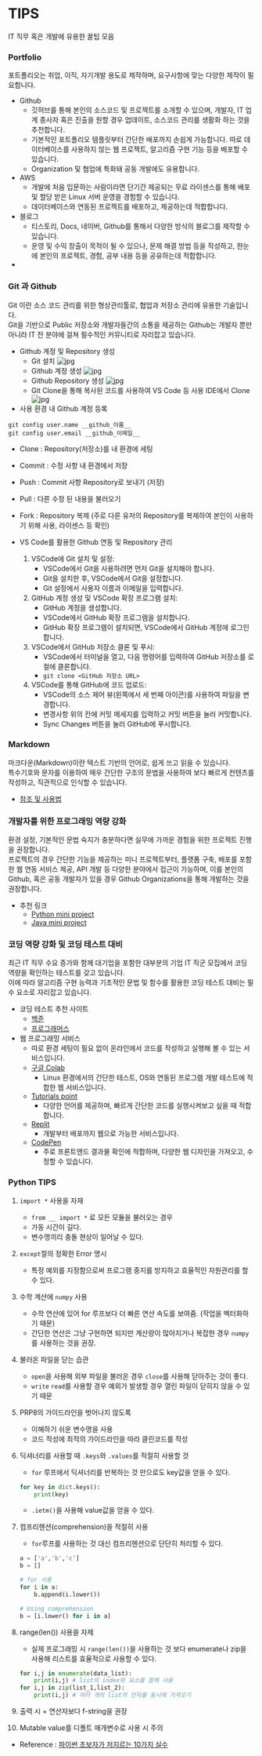 # TIPS
IT 직무 혹은 개발에 유용한 꿀팁 모음

### Portfolio
포트폴리오는 취업, 이직, 자기개발 용도로 제작하며, 요구사항에 맞는 다양한 제작이 필요합니다.

- Github
    - 깃허브를 통해 본인의 소스코드 및 프로젝트를 소개할 수 있으며, 개발자, IT 업계 종사자 혹은 진출을 원할 경우 업데이트, 소스코드 관리를 생활화 하는 것을 추천합니다.
    - 기본적인 포트폴리오 템플릿부터 간단한 배포까지 손쉽게 가능합니다. 따로 데이터베이스를 사용하지 않는 웹 프로젝트, 알고리즘 구현 기능 등을 배포할 수 있습니다.
    - Organization 및 협업에 특화돼 공동 개발에도 유용합니다.
- AWS
    - 개발에 처음 입문하는 사람이라면 단기간 제공되는 무료 라이센스를 통해 배포 및 할당 받은 Linux 서버 운영을 경험할 수 있습니다.
    - 데이터베이스와 연동된 프로젝트를 배포하고, 제공하는데 적합합니다.
- 블로그
    - 티스토리, Docs, 네이버, Github를 통해서 다양한 방식의 블로그를 제작할 수 있습니다.
    - 운영 및 수익 창출이 목적이 될 수 있으나, 문제 해결 방법 등을 작성하고, 한눈에 본인의 프로젝트, 경험, 공부 내용 등을 공유하는데 적합합니다.
- 


### Git 과 Github
Git 이란 소스 코드 관리를 위한 형상관리툴로, 협업과 저장소 관리에 유용한 기술입니다.  
Git을 기반으로 Public 저장소와 개발자들간의 소통을 제공하는 Github는 개발자 뿐만 아니라 IT 전 분야에 걸쳐 필수적인 커뮤니티로 자리잡고 있습니다.

- Github 계정 및 Repository 생성
    - Git 설치
    ![jpg](../img/git_install.png)
    - Github 계정 생성
    ![jpg](../img/github_create_account.png)
    - Github Repository 생성
    ![jpg](../img/github_create_repo.png)
    - Git Clone을 통해 복사된 코드를 사용하여 VS Code 등 사용 IDE에서 Clone
    ![jpg](../img/git_clone_url.png)
- 사용 환경 내 Github 계정 등록
```
git config user.name __github_이름__
git config user.email __github_이메일__
```
- Clone : Repository(저장소)를 내 환경에 세팅
- Commit : 수정 사항 내 환경에서 저장
- Push : Commit 사항 Repository로 보내기 (저장)
- Pull : 다른 수정 된 내용을 불러오기
- Fork : Repository 복제 (주로 다른 유저의 Repository를 복제하여 본인이 사용하기 위해 사용, 라이센스 등 확인)

- VS Code를 활용한 Github 연동 및 Repository 관리
    1. VSCode에 Git 설치 및 설정:
        - VSCode에서 Git을 사용하려면 먼저 Git을 설치해야 합니다. 
        - Git을 설치한 후, VSCode에서 Git을 설정합니다. 
        - Git 설정에서 사용자 이름과 이메일을 입력합니다. 
    2. GitHub 계정 생성 및 VSCode 확장 프로그램 설치:
        - GitHub 계정을 생성합니다.
        - VSCode에서 GitHub 확장 프로그램을 설치합니다.
        - GitHub 확장 프로그램이 설치되면, VSCode에서 GitHub 계정에 로그인합니다. 
    3. VSCode에서 GitHub 저장소 클론 및 푸시:
        - VSCode에서 터미널을 열고, 다음 명령어를 입력하여 GitHub 저장소를 로컬에 클론합니다.
        - ```git clone <GitHub 저장소 URL>```
    4. VSCode를 통해 GitHub에 코드 업로드: 
        - VSCode의 소스 제어 뷰(왼쪽에서 세 번째 아이콘)를 사용하여 파일을 변경합니다. 
        - 변경사항 위의 칸에 커밋 메세지를 입력하고 커밋 버튼을 눌러 커밋합니다. 
        - Sync Changes 버튼을 눌러 GitHub에 푸시합니다. 

### Markdown
마크다운(Markdown)이란 텍스트 기반의 언어로, 쉽게 쓰고 읽을 수 있습니다.  
특수기호와 문자를 이용하여 매우 간단한 구조의 문법을 사용하여 보다 빠르게 컨텐츠를 작성하고, 직관적으로 인식할 수 있습니다.  

- [참조 및 사용법](https://gist.github.com/ihoneymon/652be052a0727ad59601)

### 개발자를 위한 프로그래밍 역량 강화
환경 설정, 기본적인 문법 숙지가 충분하다면 실무에 가까운 경험을 위한 프로젝트 진행을 권장합니다.  
프로젝트의 경우 간단한 기능을 제공하는 미니 프로젝트부터, 플랫폼 구축, 배포를 포함한 웹 연동 서비스 제공, API 개발 등 다양한 분야에서 접근이 가능하며, 이를 본인의 Github, 혹은 공동 개발자가 있을 경우 Github Organizations을 통해 개발하는 것을 권장합니다.

- 추천 링크
    - [Python mini project](https://github.com/ndleah/python-mini-project)
    - [Java mini project](https://github.com/topics/java-mini-project)

### 코딩 역량 강화 및 코딩 테스트 대비
최근 IT 직무 수요 증가와 함께 대기업을 포함한 대부분의 기업 IT 직군 모집에서 코딩 역량을 확인하는 테스트를 갖고 있습니다.  
이에 따라 알고리즘 구현 능력과 기초적인 문법 및 함수를 활용한 코딩 테스트 대비는 필수 요소로 자리잡고 있습니다.

- 코딩 테스트 추천 사이트
    - [백준](https://www.acmicpc.net/)
    - [프로그래머스](https://school.programmers.co.kr/)
- 웹 프로그래밍 서비스
    - 따로 환경 세팅이 필요 없이 온라인에서 코드를 작성하고 실행해 볼 수 있는 서비스입니다.
    - [구글 Colab](https://colab.research.google.com/)
        - Linux 환경에서의 간단한 테스트, OS와 연동된 프로그램 개발 테스트에 적합한 웹 서비스입니다.
    - [Tutorials point](https://www.tutorialspoint.com/compilers/index.htm)
        - 다양한 언어를 제공하며, 빠르게 간단한 코드를 실행시켜보고 싶을 때 적합합니다.
    - [Replit](https://replit.com/)
        - 개발부터 배포까지 웹으로 가능한 서비스입니다.
    - [CodePen](https://codepen.io/)
        - 주로 프론트앤드 결과물 확인에 적합하며, 다양한 웹 디자인을 가져오고, 수정할 수 있습니다.


### Python TIPS

1. ```import *``` 사용을 자재
    - ```from __ import *``` 로 모든 모듈을 불러오는 경우
    - 가동 시간이 길다.
    - 변수명끼리 충돌 현상이 일어날 수 있다.

2. ```except```절의 정확한 Error 명시
    - 특정 예외를 지정함으로써 프로그램 중지를 방지하고 효율적인 자원관리를 할 수 있다.

3. 수학 계산에 ```numpy``` 사용
    - 수학 연산에 있어 for 루프보다 더 빠른 연산 속도를 보여줌. (작업을 벡터화하기 때문)
    - 간단한 연산은 그냥 구현하면 되지만 계산량이 많아지거나 복잡한 경우 ```numpy```를 사용하는 것을 권장.

4. 불러온 파일을 닫는 습관
    - ```open```을 사용해 외부 파일을 불러온 경우 ```close```를 사용해 닫아주는 것이 좋다.
    - ```write``` ```read```를 사용할 경우 예외가 발생할 경우 열린 파일이 닫히지 않을 수 있기 때문

5. PRP8의 가이드라인을 벗어나지 않도록
    - 이해하기 쉬운 변수명을 사용
    - 코드 작성에 최적의 가이드라인을 따라 클린코드를 작성

6. 딕셔너리를 사용할 때 ```.keys```와 ```.values```를 적절히 사용할 것
    - ```for``` 루프에서 딕셔너리를 반복하는 것 만으로도 key값을 얻을 수 있다.

    ```py
    for key in dict.keys():
        print(key)
    ```

    - ```.ietm()```을 사용해 value값을 얻을 수 있다.

7. 컴프리헨션(comprehension)을 적절히 사용
    - ```for```루프를 사용하는 것 대신 컴프리헨션으로 단단히 처리할 수 있다.

    ```py
    a = ['a','b','c']
    b = []

    # for 사용
    for i in a:
        b.append(i.lower())

    # Using comprehension
    b = [i.lower() for i in a]
    ```

8. range(len()) 사용을 자제
    - 실제 프로그래밍 시 ```range(len())```을 사용하는 것 보다 enumerate나 zip을 사용해 리스트를 효율적으로 사용할 수 있다.
    
    ```py
    for i,j in enumerate(data_list):
        print(i,j) # list의 index와 요소를 함께 사용
    for i,j in zip(list_1,list_2):
        print(i,j) # 여러 개의 list의 인자를 동시에 가져오기
    ```

9. 출력 시 + 연산자보다 f-string을 권장

10. Mutable value를 디폴트 매개변수로 사용 시 주의

- Reference : [파이썬 초보자가 저지르는 10가지 실수](https://yozm.wishket.com/magazine/detail/1605/)